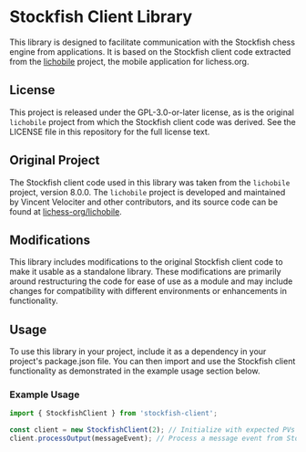 # Stockfish Client Library

This library is designed to facilitate communication with the Stockfish chess engine from applications. It is based on the Stockfish client code extracted from the [lichobile](https://github.com/lichess-org/lichobile) project, the mobile application for lichess.org.

## License

This project is released under the GPL-3.0-or-later license, as is the original `lichobile` project from which the Stockfish client code was derived. See the LICENSE file in this repository for the full license text.

## Original Project

The Stockfish client code used in this library was taken from the `lichobile` project, version 8.0.0. The `lichobile` project is developed and maintained by Vincent Velociter and other contributors, and its source code can be found at [lichess-org/lichobile](https://github.com/lichess-org/lichobile).

## Modifications

This library includes modifications to the original Stockfish client code to make it usable as a standalone library. These modifications are primarily around restructuring the code for ease of use as a module and may include changes for compatibility with different environments or enhancements in functionality.

## Usage

To use this library in your project, include it as a dependency in your project's package.json file. You can then import and use the Stockfish client functionality as demonstrated in the example usage section below.

### Example Usage

```javascript
import { StockfishClient } from 'stockfish-client';

const client = new StockfishClient(2); // Initialize with expected PVs
client.processOutput(messageEvent); // Process a message event from Stockfish

